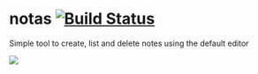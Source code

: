 # notas [![Build Status](https://travis-ci.org/centaurialpha/notas.svg?branch=master)](https://travis-ci.org/centaurialpha/notas)
Simple tool to create, list and delete notes using the default editor

![](https://github.com/centaurialpha/centaurialpha.github.io/blob/master/Peek%202019-01-31%2017-17.gif?raw=true)
